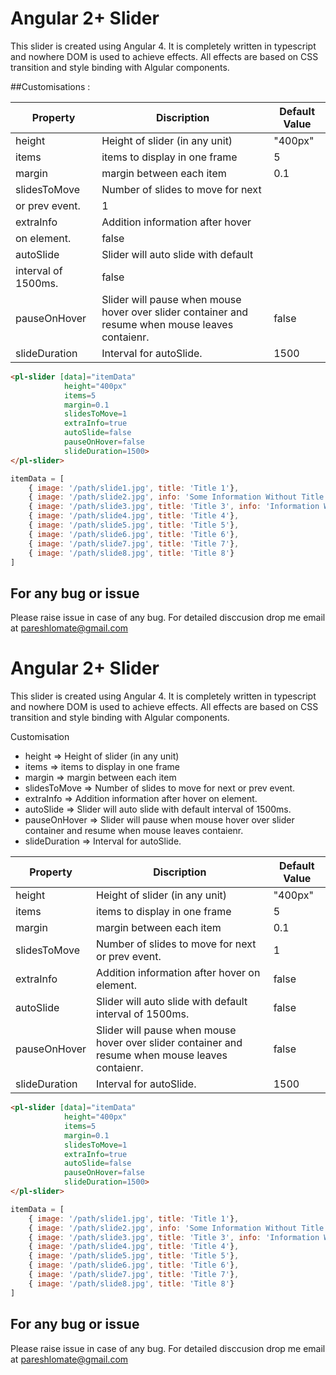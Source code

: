 # Angular 2+ Slider
This slider is created using Angular 4. It is completely written in typescript and nowhere DOM is used to achieve effects. All effects are based on CSS transition and style binding with Algular components.


##Customisations :

| Property           | Discription                         | Default Value  |
| -------------      |-------------                        | -----|
| height             |    Height of slider (in any unit)   | "400px" |
| items              |   items to display in one frame     | 5 |
| margin             |   margin between each item          | 0.1 |
| slidesToMove       |   Number of slides to move for next 
                         or prev event.                    | 1 |
| extraInfo          |    Addition information after hover 
                                             on element.   | false |
| autoSlide          |   Slider will auto slide with default 
                        interval of 1500ms.    | false |
| pauseOnHover       |   Slider will pause when mouse hover over slider container and resume when mouse leaves contaienr.    | false |
| slideDuration      |    Interval for autoSlide.   | 1500 |

```html
<pl-slider [data]="itemData"
            height="400px"
            items=5
            margin=0.1
            slidesToMove=1
            extraInfo=true
            autoSlide=false
            pauseOnHover=false
            slideDuration=1500>
</pl-slider>
```

```javascript
itemData = [
    { image: '/path/slide1.jpg', title: 'Title 1'}, 
    { image: '/path/slide2.jpg', info: 'Some Information Without Title'},
    { image: '/path/slide3.jpg', title: 'Title 3', info: 'Information With Title'},
    { image: '/path/slide4.jpg', title: 'Title 4'},
    { image: '/path/slide5.jpg', title: 'Title 5'},
    { image: '/path/slide6.jpg', title: 'Title 6'},
    { image: '/path/slide7.jpg', title: 'Title 7'},
    { image: '/path/slide8.jpg', title: 'Title 8'}
]
```

## For any bug or issue
Please raise issue in case of any bug. For detailed disccusion drop me 
email at pareshlomate@gmail.com
# Angular 2+ Slider
This slider is created using Angular 4. It is completely written in typescript and nowhere DOM is used to achieve effects. All effects are based on CSS transition and style binding with Algular components.


Customisation
* height => Height of slider (in any unit)
* items => items to display in one frame
* margin => margin between each item
* slidesToMove => Number of slides to move for next or prev event.
* extraInfo => Addition information after hover on element.
* autoSlide => Slider will auto slide with default interval of 1500ms.
* pauseOnHover => Slider will pause when mouse hover over slider container and resume when mouse leaves contaienr.
* slideDuration => Interval for autoSlide.

| Property           | Discription                  | Default Value  |
| -------------      |-------------                  | -----|
| height             |    Height of slider (in any unit)   | "400px" |
| items              |   items to display in one frame    | 5 |
| margin             |   margin between each item    | 0.1 |
| slidesToMove       |   Number of slides to move for next or prev event.    | 1 |
| extraInfo          |    Addition information after hover on element.   | false |
| autoSlide          |   Slider will auto slide with default interval of 1500ms.    | false |
| pauseOnHover       |   Slider will pause when mouse hover over slider container and resume when mouse leaves contaienr.    | false |
| slideDuration      |    Interval for autoSlide.   | 1500 |

```html
<pl-slider [data]="itemData"
            height="400px"
            items=5
            margin=0.1
            slidesToMove=1
            extraInfo=true
            autoSlide=false
            pauseOnHover=false
            slideDuration=1500>
</pl-slider>
```

```javascript
itemData = [
    { image: '/path/slide1.jpg', title: 'Title 1'}, 
    { image: '/path/slide2.jpg', info: 'Some Information Without Title'},
    { image: '/path/slide3.jpg', title: 'Title 3', info: 'Information With Title'},
    { image: '/path/slide4.jpg', title: 'Title 4'},
    { image: '/path/slide5.jpg', title: 'Title 5'},
    { image: '/path/slide6.jpg', title: 'Title 6'},
    { image: '/path/slide7.jpg', title: 'Title 7'},
    { image: '/path/slide8.jpg', title: 'Title 8'}
]
```

## For any bug or issue
Please raise issue in case of any bug. For detailed disccusion drop me 
email at pareshlomate@gmail.com